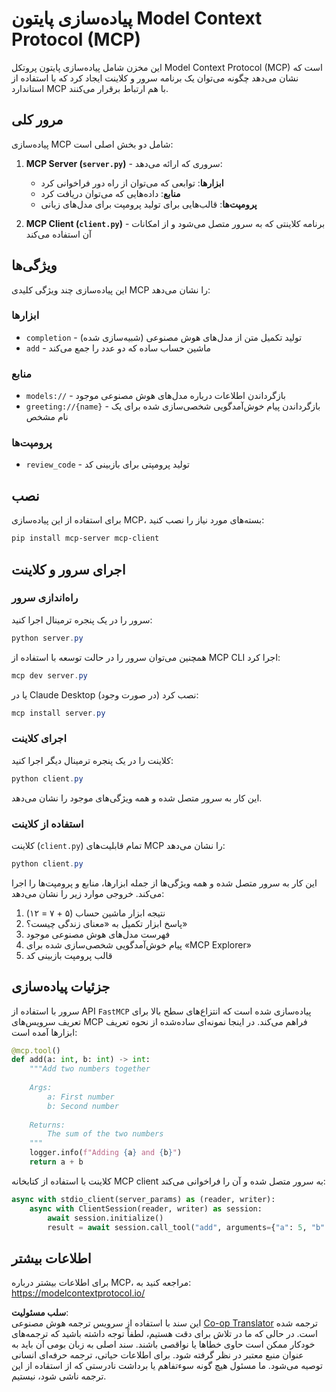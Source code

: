 <!--
CO_OP_TRANSLATOR_METADATA:
{
  "original_hash": "706b9b075dc484b73a053e6e9c709b4b",
  "translation_date": "2025-05-25T13:27:43+00:00",
  "source_file": "04-PracticalImplementation/samples/python/README.md",
  "language_code": "fa"
}
-->
# پیاده‌سازی پایتون Model Context Protocol (MCP)

این مخزن شامل پیاده‌سازی پایتون پروتکل Model Context Protocol (MCP) است که نشان می‌دهد چگونه می‌توان یک برنامه سرور و کلاینت ایجاد کرد که با استفاده از استاندارد MCP با هم ارتباط برقرار می‌کنند.

## مرور کلی

پیاده‌سازی MCP شامل دو بخش اصلی است:

1. **MCP Server (`server.py`)** - سروری که ارائه می‌دهد:
   - **ابزارها**: توابعی که می‌توان از راه دور فراخوانی کرد
   - **منابع**: داده‌هایی که می‌توان دریافت کرد
   - **پرومپت‌ها**: قالب‌هایی برای تولید پرومپت برای مدل‌های زبانی

2. **MCP Client (`client.py`)** - برنامه کلاینتی که به سرور متصل می‌شود و از امکانات آن استفاده می‌کند

## ویژگی‌ها

این پیاده‌سازی چند ویژگی کلیدی MCP را نشان می‌دهد:

### ابزارها
- `completion` - تولید تکمیل متن از مدل‌های هوش مصنوعی (شبیه‌سازی شده)
- `add` - ماشین حساب ساده که دو عدد را جمع می‌کند

### منابع
- `models://` - بازگرداندن اطلاعات درباره مدل‌های هوش مصنوعی موجود
- `greeting://{name}` - بازگرداندن پیام خوش‌آمدگویی شخصی‌سازی شده برای یک نام مشخص

### پرومپت‌ها
- `review_code` - تولید پرومپتی برای بازبینی کد

## نصب

برای استفاده از این پیاده‌سازی MCP، بسته‌های مورد نیاز را نصب کنید:

```powershell
pip install mcp-server mcp-client
```

## اجرای سرور و کلاینت

### راه‌اندازی سرور

سرور را در یک پنجره ترمینال اجرا کنید:

```powershell
python server.py
```

همچنین می‌توان سرور را در حالت توسعه با استفاده از MCP CLI اجرا کرد:

```powershell
mcp dev server.py
```

یا در Claude Desktop نصب کرد (در صورت وجود):

```powershell
mcp install server.py
```

### اجرای کلاینت

کلاینت را در یک پنجره ترمینال دیگر اجرا کنید:

```powershell
python client.py
```

این کار به سرور متصل شده و همه ویژگی‌های موجود را نشان می‌دهد.

### استفاده از کلاینت

کلاینت (`client.py`) تمام قابلیت‌های MCP را نشان می‌دهد:

```powershell
python client.py
```

این کار به سرور متصل شده و همه ویژگی‌ها از جمله ابزارها، منابع و پرومپت‌ها را اجرا می‌کند. خروجی موارد زیر را نشان می‌دهد:

1. نتیجه ابزار ماشین حساب (۵ + ۷ = ۱۲)
2. پاسخ ابزار تکمیل به «معنای زندگی چیست؟»
3. فهرست مدل‌های هوش مصنوعی موجود
4. پیام خوش‌آمدگویی شخصی‌سازی شده برای «MCP Explorer»
5. قالب پرومپت بازبینی کد

## جزئیات پیاده‌سازی

سرور با استفاده از API `FastMCP` پیاده‌سازی شده است که انتزاع‌های سطح بالا برای تعریف سرویس‌های MCP فراهم می‌کند. در اینجا نمونه‌ای ساده‌شده از نحوه تعریف ابزارها آمده است:

```python
@mcp.tool()
def add(a: int, b: int) -> int:
    """Add two numbers together
    
    Args:
        a: First number
        b: Second number
    
    Returns:
        The sum of the two numbers
    """
    logger.info(f"Adding {a} and {b}")
    return a + b
```

کلاینت با استفاده از کتابخانه MCP client به سرور متصل شده و آن را فراخوانی می‌کند:

```python
async with stdio_client(server_params) as (reader, writer):
    async with ClientSession(reader, writer) as session:
        await session.initialize()
        result = await session.call_tool("add", arguments={"a": 5, "b": 7})
```

## اطلاعات بیشتر

برای اطلاعات بیشتر درباره MCP، مراجعه کنید به: https://modelcontextprotocol.io/

**سلب مسئولیت**:  
این سند با استفاده از سرویس ترجمه هوش مصنوعی [Co-op Translator](https://github.com/Azure/co-op-translator) ترجمه شده است. در حالی که ما در تلاش برای دقت هستیم، لطفاً توجه داشته باشید که ترجمه‌های خودکار ممکن است حاوی خطاها یا نواقصی باشند. سند اصلی به زبان بومی آن باید به عنوان منبع معتبر در نظر گرفته شود. برای اطلاعات حیاتی، ترجمه حرفه‌ای انسانی توصیه می‌شود. ما مسئول هیچ گونه سوءتفاهم یا برداشت نادرستی که از استفاده از این ترجمه ناشی شود، نیستیم.